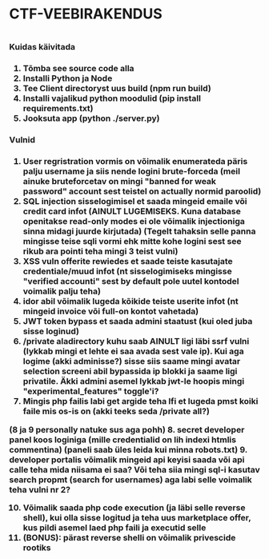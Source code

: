 <h1>CTF-VEEBIRAKENDUS<h1>


<h3>Kuidas käivitada<h3>


1. Tõmba see source code alla
2. Installi Python ja Node
3. Tee Client directoryst uus build (npm run build)
4. Installi vajalikud python moodulid (pip install requirements.txt)
5. Jooksuta app (python ./server.py)





<h3>Vulnid<h3>


1. User regristration vormis on võimalik enumerateda päris palju username ja siis nende logini brute-forceda (meil ainuke bruteforcetav on mingi "banned for weak password" account sest teistel on actually normid paroolid)
2. SQL injection sisselogimisel et saada mingeid emaile või credit card infot (AINULT LUGEMISEKS. Kuna database openitakse read-only modes ei ole võimalik injectioniga sinna midagi juurde kirjutada)
    (Tegelt tahaksin selle panna mingisse teise sqli vormi ehk mitte kohe logini sest see rikub ara pointi teha mingi 3 teist vulni)
3. XSS vuln offerite rewiedes et saade teiste kasutajate credentiale/muud infot (nt sisselogimiseks mingisse "verified accounti" sest by default pole uutel kontodel voimalik palju teha)
4. idor abil võimalik lugeda kõikide teiste userite infot (nt mingeid invoice või full-on kontot vahetada)
5. JWT token bypass et saada admini staatust (kui oled juba sisse loginud)
6. /private aladirectory kuhu saab AINULT ligi läbi ssrf vulni (lykkab mingi et lehte ei saa avada sest vale ip). Kui aga logime (akki adminisse?) sisse siis saame mingi avatar selection screeni abil bypassida ip blokki ja saame ligi privatile.
    Äkki admini asemel lykkab jwt-le hoopis mingi "experimental_features" toggle'i?
7. Mingis php failis labi get argide teha lfi et lugeda pmst koiki faile mis os-is on (akki teeks seda /private all?)

(8 ja 9 personally natuke sus aga pohh)
8. secret developer panel koos loginiga (mille credentialid on lih indexi htmlis commentina) (paneli saab üles leida kui minna robots.txt)
9. developer portalis võimalik mingeid api keyisi saada või api calle teha mida niisama ei saa?
    Või teha siia mingi sql-i kasutav search propmt (search for usernames) aga labi selle voimalik teha vulni nr 2?

10. Võimalik saada php code execution (ja läbi selle reverse shell), kui olla sisse logitud ja teha uus marketplace offer, kus pildi asemel laed php faili ja executid selle
11. (BONUS): pärast reverse shelli on võimalik privescide rootiks





